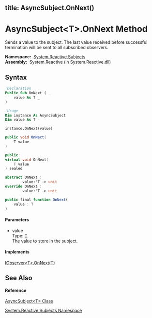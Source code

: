 title: AsyncSubject<T>.OnNext()
---
# AsyncSubject\<T\>.OnNext Method

Sends a value to the subject. The last value received before successful termination will be sent to all subscribed observers.

**Namespace:**  [System.Reactive.Subjects](System.Reactive.Subjects/System.Reactive.Subjects)  
**Assembly:**  System.Reactive (in System.Reactive.dll)

## Syntax

```vb
'Declaration
Public Sub OnNext ( _
    value As T _
)
```

```vb
'Usage
Dim instance As AsyncSubject
Dim value As T

instance.OnNext(value)
```

```csharp
public void OnNext(
    T value
)
```

```c++
public:
virtual void OnNext(
    T value
) sealed
```

```fsharp
abstract OnNext : 
        value:'T -> unit 
override OnNext : 
        value:'T -> unit 
```

```javascript
public final function OnNext(
    value : T
)
```

#### Parameters

- value  
  Type: [T](AsyncSubject/AsyncSubject(T))  
  The value to store in the subject.

#### Implements

[IObserver\<T\>.OnNext(T)](https://msdn.microsoft.com/en-us/library/m:system.iobserver%601.onnext(%600)(v=VS.103))

## See Also

#### Reference

[AsyncSubject\<T\> Class](AsyncSubject/AsyncSubject(T))

[System.Reactive.Subjects Namespace](System.Reactive.Subjects/System.Reactive.Subjects)






